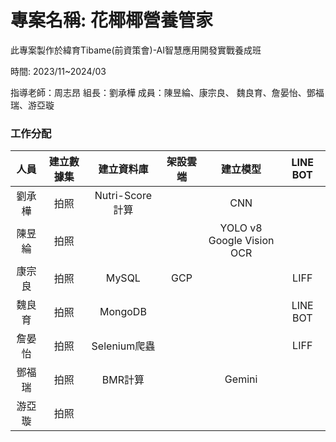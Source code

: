 # 專案名稱: 花椰椰營養管家
此專案製作於緯育Tibame(前資策會)-AI智慧應用開發實戰養成班

時間: 2023/11~2024/03

指導老師：周志昂
組長：劉承樺
成員：陳昱綸、康宗良、 魏良育、詹晏怡、鄧福瑞、游亞璇

### 工作分配
|人員|建立數據集|建立資料庫|架設雲端|建立模型|LINE BOT|
|:--------:|:--------:|:----------:|:--------:|:----------:|:------------:|
|劉承樺|拍照|Nutri-Score計算| |CNN| |
|陳昱綸|拍照| | |YOLO v8<br>Google Vision OCR |
|康宗良|拍照|MySQL|GCP| |LIFF|
|魏良育|拍照|MongoDB| | |LINE BOT|
|詹晏怡|拍照|Selenium爬蟲| | |LIFF|
|鄧福瑞|拍照|BMR計算| |Gemini| |
|游亞璇|拍照| | | | |
